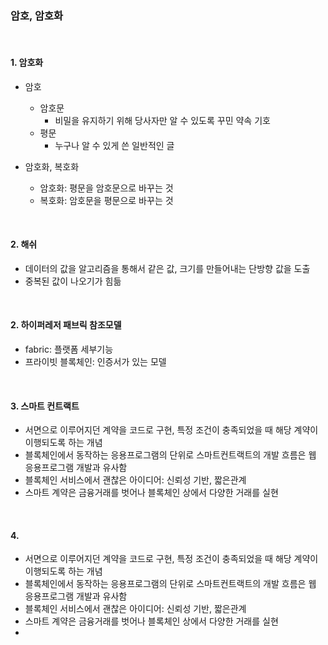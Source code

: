 ### 암호, 암호화

<br/>

#### 1. 암호화

- 암호
    - 암호문
        - 비밀을 유지하기 위해 당사자만 알 수 있도록 꾸민 약속 기호
    - 평문
        - 누구나 알 수 있게 쓴 일반적인 글

- 암호화, 복호화
    - 암호화: 평문을 암호문으로 바꾸는 것
    - 복호화: 암호문을 평문으로 바꾸는 것


<br/>

#### 2. 해쉬
- 데이터의 값을 알고리즘을 통해서 같은 값, 크기를 만들어내는 단방향 값을 도출
- 중복된 값이 나오기가 힘듦

<br/>

#### 2. 하이퍼레저 패브릭 참조모델
- fabric: 플랫폼 세부기능
- 프라이빗 블록체인: 인증서가 있는 모델


<br/>

#### 3. 스마트 컨트랙트
- 서면으로 이루어지던 계약을 코드로 구현, 특정 조건이 충족되었을 때 해당 계약이 이행되도록 하는 개념
- 블록체인에서 동작하는 응용프로그램의 단위로 스마트컨트랙트의 개발 흐름은 웹 응용프로그램 개발과 유사함
- 블록체인 서비스에서 괜찮은 아이디어: 신뢰성 기반, 짧은관계
- 스마트 계약은 금융거래를 벗어나 블록체인 상에서 다양한 거래를 실현

<br/>

#### 4. 
- 서면으로 이루어지던 계약을 코드로 구현, 특정 조건이 충족되었을 때 해당 계약이 이행되도록 하는 개념
- 블록체인에서 동작하는 응용프로그램의 단위로 스마트컨트랙트의 개발 흐름은 웹 응용프로그램 개발과 유사함
- 블록체인 서비스에서 괜찮은 아이디어: 신뢰성 기반, 짧은관계
- 스마트 계약은 금융거래를 벗어나 블록체인 상에서 다양한 거래를 실현
- 


